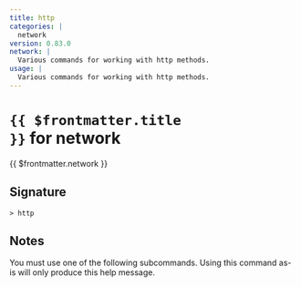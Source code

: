 ```yaml
---
title: http
categories: |
  network
version: 0.83.0
network: |
  Various commands for working with http methods.
usage: |
  Various commands for working with http methods.
---
```


# <code>{{ $frontmatter.title }}</code> for network

<div class='command-title'>{{ $frontmatter.network }}</div>

## Signature

```> http ```

## Notes
You must use one of the following subcommands. Using this command as-is will only produce this help message.
